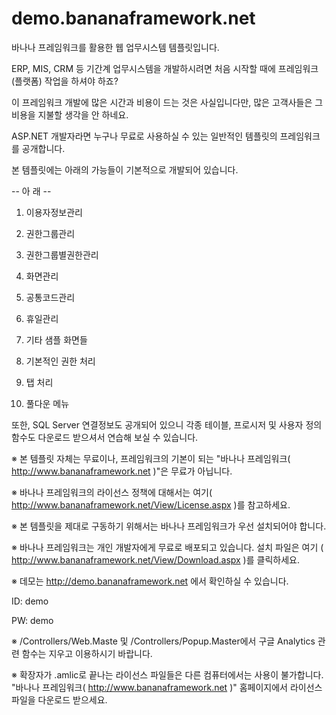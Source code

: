 demo.bananaframework.net
========================

바나나 프레임워크를 활용한 웹 업무시스템 템플릿입니다.

ERP, MIS, CRM 등 기간계 업무시스템을 개발하시려면 처음 시작할 때에 프레임워크(플랫폼) 작업을 하셔야 하죠?

이 프레임워크 개발에 많은 시간과 비용이 드는 것은 사실입니다만, 많은 고객사들은 그 비용을 지불할 생각을 안 하네요.

ASP.NET 개발자라면 누구나 무료로 사용하실 수 있는 일반적인 템플릿의 프레임워크를 공개합니다.

본 템플릿에는 아래의 가능들이 기본적으로 개발되어 있습니다.

-- 아 래 --

01) 이용자정보관리

02) 권한그룹관리

03) 권한그룹별권한관리

04) 화면관리

05) 공통코드관리

06) 휴일관리

07) 기타 샘플 화면들

08) 기본적인 권한 처리

09) 탭 처리

10) 풀다운 메뉴

또한, SQL Server 연결정보도 공개되어 있으니 각종 테이블, 프로시저 및 사용자 정의 함수도 다운로드 받으셔서 연습해 보실 수 있습니다.

※ 본 템플릿 자체는 무료이나, 프레임워크의 기본이 되는 "바나나 프레임워크( http://www.bananaframework.net )"은 무료가 아닙니다.

※ 바나나 프레임워크의 라이선스 정책에 대해서는 여기( http://www.bananaframework.net/View/License.aspx )를 참고하세요.

※ 본 템플릿을 제대로 구동하기 위해서는 바나나 프레임워크가 우선 설치되어야 합니다.

※ 바나나 프레임워크는 개인 개발자에게 무료로 배포되고 있습니다. 설치 파일은 여기 ( http://www.bananaframework.net/View/Download.aspx )를 클릭하세요.

※ 데모는 http://demo.bananaframework.net 에서 확인하실 수 있습니다.

ID: demo

PW: demo

※ /Controllers/Web.Maste 및 /Controllers/Popup.Master에서 구글 Analytics 관련 함수는 지우고 이용하시기 바랍니다.

※ 확장자가 .amlic로 끝나는 라이선스 파일들은 다른 컴퓨터에서는 사용이 불가합니다. "바나나 프레임워크( http://www.bananaframework.net )" 홈페이지에서 라이선스 파일을 다운로드 받으세요.